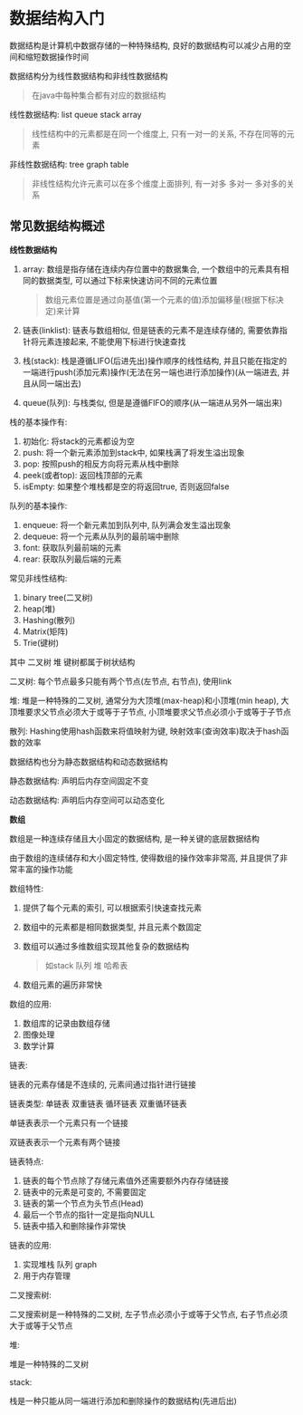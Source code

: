 # 数据结构入门

数据结构是计算机中数据存储的一种特殊结构, 良好的数据结构可以减少占用的空间和缩短数据操作时间

数据结构分为线性数据结构和非线性数据结构

> 在java中每种集合都有对应的数据结构

线性数据结构: list queue stack array

> 线性结构中的元素都是在同一个维度上, 只有一对一的关系, 不存在同等的元素

非线性数据结构: tree graph table

> 非线性结构允许元素可以在多个维度上面排列, 有一对多 多对一 多对多的关系

## 常见数据结构概述

**线性数据结构**

1. array: 数组是指存储在连续内存位置中的数据集合, 一个数组中的元素具有相同的数据类型, 可以通过下标来快速访问不同的元素位置

   > 数组元素位置是通过向基值(第一个元素的值)添加偏移量(根据下标决定)来计算

2. 链表(linklist): 链表与数组相似, 但是链表的元素不是连续存储的, 需要依靠指针将元素连接起来, 不能使用下标进行快速查找

3. 栈(stack): 栈是遵循LIFO(后进先出)操作顺序的线性结构, 并且只能在指定的一端进行push(添加元素)操作(无法在另一端也进行添加操作)(从一端进去, 并且从同一端出去)

4. queue(队列): 与栈类似, 但是是遵循FIFO的顺序(从一端进从另外一端出来)

栈的基本操作有:

1. 初始化: 将stack的元素都设为空
2. push: 将一个新元素添加到stack中, 如果栈满了将发生溢出现象
3. pop: 按照push的相反方向将元素从栈中删除
4. peek(或者top): 返回栈顶部的元素
5. isEmpty: 如果整个堆栈都是空的将返回true, 否则返回false

队列的基本操作:

1. enqueue: 将一个新元素加到队列中, 队列满会发生溢出现象
2. dequeue: 将一个元素从队列的最前端中删除
3. font: 获取队列最前端的元素
4. rear: 获取队列最后端的元素

常见非线性结构:

1. binary tree(二叉树)
2. heap(堆)
3. Hashing(散列)
4. Matrix(矩阵)
5. Trie(键树)

其中 二叉树 堆 键树都属于树状结构

二叉树: 每个节点最多只能有两个节点(左节点, 右节点), 使用link

堆: 堆是一种特殊的二叉树, 通常分为大顶堆(max-heap)和小顶堆(min heap), 大顶堆要求父节点必须大于或等于子节点, 小顶堆要求父节点必须小于或等于子节点

散列: Hashing使用hash函数来将值映射为键, 映射效率(查询效率)取决于hash函数的效率

数据结构也分为静态数据结构和动态数据结构

静态数据结构: 声明后内存空间固定不变

动态数据结构: 声明后内存空间可以动态变化



**数组**

数组是一种连续存储且大小固定的数据结构, 是一种关键的底层数据结构

由于数组的连续储存和大小固定特性, 使得数组的操作效率非常高, 并且提供了非常丰富的操作功能

数组特性:

1. 提供了每个元素的索引, 可以根据索引快速查找元素

2. 数组中的元素都是相同数据类型, 并且元素个数固定

3. 数组可以通过多维数组实现其他复杂的数据结构

   > 如stack 队列 堆 哈希表

4. 数组元素的遍历非常快

数组的应用:

1. 数组库的记录由数组存储
2. 图像处理
3. 数学计算

链表:

链表的元素存储是不连续的, 元素间通过指针进行链接

链表类型: 单链表 双重链表 循环链表 双重循环链表

单链表表示一个元素只有一个链接

双链表表示一个元素有两个链接

链表特点:

1. 链表的每个节点除了存储元素值外还需要额外内存存储链接
2. 链表中的元素是可变的, 不需要固定
3. 链表的第一个节点为头节点(Head)
4. 最后一个节点的指针一定是指向NULL
5. 链表中插入和删除操作非常快

链表的应用:

1. 实现堆栈 队列 graph
2. 用于内存管理

二叉搜索树:

二叉搜索树是一种特殊的二叉树, 左子节点必须小于或等于父节点, 右子节点必须大于或等于父节点

堆:

堆是一种特殊的二叉树

stack:

栈是一种只能从同一端进行添加和删除操作的数据结构(先进后出)
